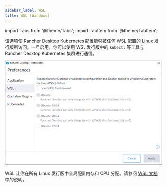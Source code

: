 ```yaml
---
sidebar_label: WSL
title: WSL (Windows)
---
```


import Tabs from '@theme/Tabs';
import TabItem from '@theme/TabItem';

该选项使 Rancher Desktop Kubernetes 配置能够被任何 WSL 配置的 Linux 发行版所访问。一旦启用，你可以使用 WSL 发行版中的 `kubectl` 等工具与 Rancher Desktop Kubernetes 集群进行通信。

![](../../img/preferences/Windows_wsl.png)

WSL 让你在所有 Linux 发行版中全局配置内存和 CPU 分配。请参阅 [WSL 文档]中的说明。

[WSL 文档]: https://docs.microsoft.com/en-us/windows/wsl/wsl-config#options-for-wslconfig
